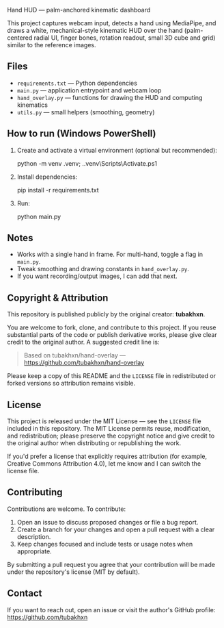 Hand HUD — palm-anchored kinematic dashboard

This project captures webcam input, detects a hand using MediaPipe, and draws a white, mechanical-style kinematic HUD over the hand (palm-centered radial UI, finger bones, rotation readout, small 3D cube and grid) similar to the reference images.

## Files

- `requirements.txt` — Python dependencies
- `main.py` — application entrypoint and webcam loop
- `hand_overlay.py` — functions for drawing the HUD and computing kinematics
- `utils.py` — small helpers (smoothing, geometry)

## How to run (Windows PowerShell)

1. Create and activate a virtual environment (optional but recommended):

   python -m venv .venv; .\.venv\Scripts\Activate.ps1

2. Install dependencies:

   pip install -r requirements.txt

3. Run:

   python main.py

## Notes

- Works with a single hand in frame. For multi-hand, toggle a flag in `main.py`.
- Tweak smoothing and drawing constants in `hand_overlay.py`.
- If you want recording/output images, I can add that next.

## Copyright & Attribution

This repository is published publicly by the original creator: **tubakhxn**.

You are welcome to fork, clone, and contribute to this project. If you reuse substantial parts of the code or publish derivative works, please give clear credit to the original author. A suggested credit line is:

> Based on tubakhxn/hand-overlay — https://github.com/tubakhxn/hand-overlay

Please keep a copy of this README and the `LICENSE` file in redistributed or forked versions so attribution remains visible.

## License

This project is released under the MIT License — see the `LICENSE` file included in this repository. The MIT License permits reuse, modification, and redistribution; please preserve the copyright notice and give credit to the original author when distributing or republishing the work.

If you'd prefer a license that explicitly requires attribution (for example, Creative Commons Attribution 4.0), let me know and I can switch the license file.

## Contributing

Contributions are welcome. To contribute:

1. Open an issue to discuss proposed changes or file a bug report.
2. Create a branch for your changes and open a pull request with a clear description.
3. Keep changes focused and include tests or usage notes when appropriate.

By submitting a pull request you agree that your contribution will be made under the repository's license (MIT by default).

## Contact

If you want to reach out, open an issue or visit the author's GitHub profile: https://github.com/tubakhxn
